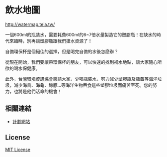 
飲水地圖
========

http://watermap.teia.tw/

一個600ml的瓶裝水，需要耗費600ml的6~7倍水量製造它的塑膠瓶！在缺水的時代來臨時，別再讓塑膠瓶跟我們搶水資源了！

自備環保杯是個絕佳的選擇，但是喝完自備的水後怎麼辦？

從現在開始，我們要讓帶環保杯的朋友，可以快速的找到補水地點，讓大家隨心所欲的喝水保健康。

此外，[台灣環境資訊協會](http://www.e-info.org.tw/)懇請大家，少喝瓶裝水，努力減少塑膠瓶及瓶蓋等海洋垃圾，減少海鳥、海龜、鯨豚…等海洋生物吞食這些塑膠垃圾而痛苦至死。您的努力，也將是他們活命的機會！

相關連結
--------

* [計劃網站](http://watergo.teia.tw/)

License
-------

[MIT License](http://mit-license.org/)
